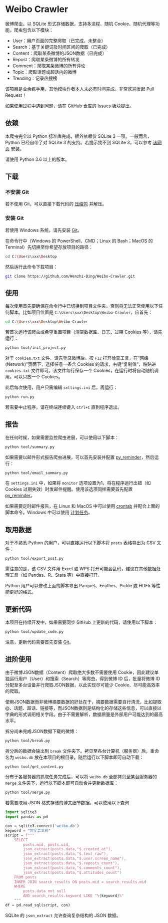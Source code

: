 # Weibo Crawler

微博爬虫。以 SQLite 形式存储数据，支持多进程、随机 Cookie、随机代理等功能。爬虫包含以下模块：
- User：用户页面的完整爬取（已完成，未整合）
- Search：基于关键词及时间区间的爬取（已完成）
- Content：爬取某条微博的JSON数据（已完成）
- Repost：爬取某条微博的所有转发
- Comment：爬取某条微博的所有评论
- Topic：爬取话题或超话内的微博
- Trending：记录热搜榜

该项目是业余练手用，其他模块作者本人未必有时间完成。非常欢迎发起 Pull Request！

如果使用过程中遇到问题，请在 GitHub 仓库的 Issues 板块提出。

## 依赖

本爬虫完全以 Python 标准库完成，额外依赖仅 SQLite 3 一项。一般而言，Python 已经自带了对 SQLite 3 的支持。若提示找不到 SQLite 3，可以参考 [该网页](https://www.runoob.com/sqlite/sqlite-installation.html) 安装。

请使用 Python 3.6 以上的版本。

## 下载

### 不安装 Git

若不使用 Git，可以直接下载代码的 [压缩包](https://github.com/Wenzhi-Ding/Weibo-Crawler/archive/refs/heads/master.zip) 并解压。

### 安装 Git

若使用 Windows 系统，请先安装 [Git](https://www.liaoxuefeng.com/wiki/896043488029600)。

在命令行中（Windows 的 PowerShell、CMD；Linux 的 Bash；MacOS 的 Terminal）先切换至你希望存放项目的路径：
```bash
cd C:\Users\xxx\Desktop
```

然后运行此命令下载项目：

```bash
git clone https://github.com/Wenzhi-Ding/Weibo-Crawler.git
```

## 使用

每次使用首先要确保在命令行中已切换到项目文件夹，否则将无法正常使用以下任何脚本。比如项目位置是 `C:\Users\xxx\Desktop\Weibo-Crawler`，应首先：
```bash
cd C:\Users\xxx\Desktop\Weibo-Crawler
```

若首次运行该爬虫或希望重置项目（清空数据库、日志、过期 Cookies 等），请先运行：
```bash
python tool/init_project.py
```

对于 `cookies.txt` 文件，请先登录微博后，按 `F12` 打开检查工具，在“网络 (Network)”页面下，选择任意一条含 Cookies 的请求，右键“复制值”，粘贴进 `cookies.txt` 文件即可。该文件每行保存一个 Cookies，在运行时将自动随机调用。可以只放一个 Cookies。

此后每次使用，用户只需编辑 `settings.ini` 后，再运行：
```bash
python run.py
```

若需要中止程序，请在终端连续键入 `Ctrl+C` 直到程序退出。

## 报告

在任何时候，如果需要监控爬虫进展，可以使用以下脚本：
```bash
python tool/summary.py
```

如果需要以邮件形式报告爬虫进展，可以首先安装并配置 [py_reminder](https://github.com/Wenzhi-Ding/py_reminder)，然后运行：
```bash
python tool/email_summary.py
```

在 `settings.ini` 中，如果将 `monitor` 选项设置为1，将在程序运行出错（如 Cookies 过期失效）时发邮件提醒。使用该选项同样需要首先配置 [py_reminder](https://github.com/Wenzhi-Ding/py_reminder)。

如果需要定时邮件报告，在 Linux 和 MacOS 中可以使用 [crontab](https://www.runoob.com/linux/linux-comm-crontab.html) 并配合上面的脚本命令。Windows 中可以使用 [计划任务](http://www.codebaoku.com/it-python/it-python-221509.html)。

## 取用数据

对于不熟悉 Python 的用户，可以直接运行以下脚本将 `posts` 表格导出为 CSV 文件：
```bash
python tool/export_post.py
```

需注意的是，该 CSV 文件用 Excel 或 WPS 打开可能会乱码，建议在其他数据处理工具（如 Pandas、R、Stata 等）中直接打开。

Python 用户可以修改上面的脚本导出 Parquet、Feather、Pickle 或 HDF5 等性能更好的格式。

## 更新代码

本项目在持续开发中，如果需要同步 GitHub 上更新的代码，请使用以下脚本：
```bash
python tool/update_code.py
```

注意，更新代码需要首先安装 [Git](https://www.liaoxuefeng.com/wiki/896043488029600)。

## 进阶使用

由于微博JSON数据（Content）爬取绝大多数不需要使用 Cookie，因此建议单独运行用户（User）和搜索（Search）等爬虫，得到微博 ID 后，批量将微博 ID 分配至多台设备并行爬取JSON数据，以此实现尽可能少 Cookie、尽可能高效率的爬取。

使用JSON数据而非微博摘要数据的好处在于，摘要数据需要自行清洗，比如提取@、话题、超话、链接等，而JSON数据则是结构化的存储这些信息，可以直接以字典的形式调用相关字段。由于不需要解析，数据质量是外部用户可能达到的最高水平。

拆分尚未完成JSON数据下载的微博：
```bash
python tool/break.py
```

拆分后的数据会输出到 `break` 文件夹下。拷贝至各台计算机（服务器）后，重命名为 `weibo.db` 放在本项目的根目录。随后运行以下脚本即可自动下载：
```bash
python tool/get_content.py
```

分布于各服务器的抓取任务完成后，可以将 `weibo.db` 全部拷贝至某台服务器的 `merge` 文件夹下，运行以下脚本即可自动合并更新数据库：
```bash
python tool/merge.py
```

若需要取用 JSON 格式存储的博文细节数据，可以使用以下查询
```python
import sqlite3
import pandas as pd

con = sqlite3.connect('weibo.db')
keyword = "完全二叉树"
script = f"""
    SELECT
        posts.mid, posts.uid,
        json_extract(posts.data,"$.created_at"),
        json_extract(posts.data,"$.text_raw"),
        json_extract(posts.data,"$.user.screen_name"),
        json_extract(posts.data,"$.reposts_count"),
        json_extract(posts.data,"$.comments_count"),
        json_extract(posts.data,"$.attitudes_count")
    FROM posts
    INNER JOIN search_results ON posts.mid = search_results.mid
    WHERE 
        posts.data not null
        AND search_results.keyword LIKE "%{keyword}%"
    """
df = pd.read_sql(script, con)
```

SQLite 的 `json_extract` 允许查询复杂结构的 JSON 数据。
